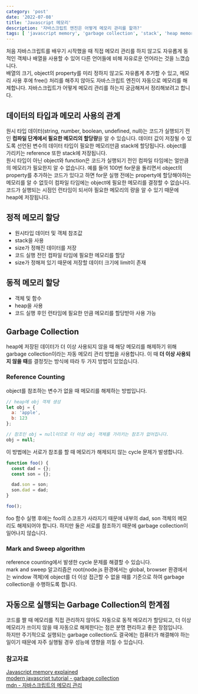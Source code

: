 ```yaml
---
category: 'post'
date: '2022-07-08'
title: 'Javascript 메모리'
description: '자바스크립트 엔진은 어떻게 메모리 관리를 할까?'
tags: [ 'javascript memory', 'garbage collection', 'stack', 'heap memory']
---
```


처음 자바스크립트를 배우기 시작했을 때 직접 메모리 관리를 하지 않고도 자유롭게 동적인 객체나 배열을 사용할 수 있어 다른 언어들에 비해 자유로운 언어라는 것을 느꼈습니다.<br>
배열의 크기, object의 property를 미리 정하지 않고도 자유롭게 추가할 수 있고, 메모리 사용 후에 free() 처리를 해주지 않아도 자바스크립트 엔진이 자동으로 메모리를 해제합니다. 자바스크립트가 어떻게 메모리 관리를 하는지 궁금해져서 정리해보려고 합니다.<br>

## 데이터의 타입과 메모리 사용의 관계

원시 타입 데이터(string, number, boolean, undefined, null)는 코드가 실행되기 전인 **컴파일 단계에서 필요한 메모리의 할당량**을 알 수 있습니다. 데이터 값이 저장될 수 있도록 선언된 변수의 데이터 타입이 필요한 메모리만큼 stack에 할당됩니다. object를 가리키는 reference 또한 stack에 저장됩니다.<br>
원시 타입이 아닌 object와 function은 코드가 실행되기 전인 컴파일 타임에는 얼만큼의 메모리가 필요한지 알 수 없습니다. 예를 들어 100번 for문을 돌리면서 object의 property를 추가하는 코드가 있다고 하면 for문 실행 전에는 property에 할당해야하는 메모리를 알 수 없듯이 컴파일 타임에는 object에 필요한 메모리를 결정할 수 없습니다. 코드가 실행되는 시점인 런타임이 되서야 필요한 메모리의 량을 알 수 있기 때문에 heap에 저장됩니다.<br>

## 정적 메모리 할당

- 원시타입 데이터 및 객체 참조값
- stack을 사용
- size가 정해진 데이터를 저장
- 코드 실행 전인 컴파일 타임에 필요한 메모리를 할당
- size가 정해져 있기 때문에 저장할 데이터 크기에 limit이 존재

## 동적 메모리 할당

- 객체 및 함수
- heap을 사용
- 코드 실행 후인 런타임에 필요한 만큼 메모리를 할당받아 사용 가능

## Garbage Collection

heap에 저장된 데이터가 더 이상 사용되지 않을 때 해당 메모리를 해제하기 위해 garbage collection이라는 자동 메모리 관리 방법을 사용합니다. 이 때 **더 이상 사용되지 않을 때**를 결정짓는 방식에 따라 두 가지 방법이 있었습니다.<br>

### Reference Counting

object를 참조하는 변수가 없을 때 메모리를 해제하는 방법입니다.<br>

```javascript
// heap에 obj 객체 생성
let obj = {
  a: 'apple',
  b: 123
};

// 참조인 obj = null이므로 더 이상 obj 객체를 가리키는 참조가 없어집니다.
obj = null;
```

이 방법에는 서로가 참조를 할 때 메모리가 해제되지 않는 cycle 문제가 발생합니다.<br>

```javascript
function foo() {
  const dad = {};
  const son = {};

  dad.son = son;
  son.dad = dad;
}

foo();
```

foo 함수 실행 후에는 foo의 스코프가 사라지기 때문에 내부의 dad, son 객체의 메모리도 해제되어야 합니다. 하지만 둘은 서로를 참조하기 때문에 garbage collection이 일어나지 않습니다.<br>

### Mark and Sweep algorithm

reference counting에서 발생한 cycle 문제를 해결할 수 있습니다.<br>
mark and sweep 알고리즘은 root(node.js 환경에서는 global, browser 환경에서는 window 객체)에 object를 더 이상 접근할 수 없을 때를 기준으로 하여 garbage collection을 수행하도록 합니다.<br>

## 자동으로 실행되는 Garbage Collection의 한계점

코드를 짤 때 메모리를 직접 관리하지 않아도 자동으로 동적 메모리가 할당되고, 더 이상 메모리가 쓰이지 않을 때 자동으로 해제한다는 점은 분명 편리하고 좋은 장점입니다.<br>
하지만 주기적으로 실행되는 garbage collection도 결국에는 컴퓨터가 해결해야 하는 일이기 때문에 자주 실행될 경우 성능에 영향을 끼칠 수 있습니다.<br>

### 참고자료

[Javascript memory explained](https://felixgerschau.com/javascript-memory-management/)<br>
[modern javascript tutorial - garbage collection](https://javascript.info/garbage-collection)<br>
[mdn - 자바스크립트의 메모리 관리](https://developer.mozilla.org/ko/docs/Web/JavaScript/Memory_Management)<br>
